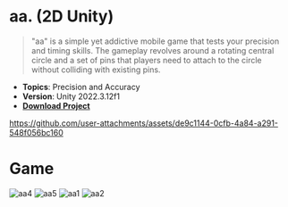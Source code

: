 # aa. (2D Unity)
> "aa" is a simple yet addictive mobile game that tests your precision and timing skills. The gameplay revolves around a rotating central circle and a set of pins that players need to attach to the circle without colliding with existing pins.


- **Topics**: Precision and Accuracy
- **Version**: Unity 2022.3.12f1
- [**Download Project**]([https://github.com/osmanAskin/InvaderSpace.git](https://github.com/osmanAskin/aaGame))



https://github.com/user-attachments/assets/de9c1144-0cfb-4a84-a291-548f056bc160



# **Game**
![aa4](https://github.com/user-attachments/assets/da814494-a678-41d9-9b41-a7a835c5d801)
![aa5](https://github.com/user-attachments/assets/3d1e152f-17db-4056-9713-5d9c05407343)
![aa1](https://github.com/user-attachments/assets/bac7abf7-6d9c-41f8-bd9c-bb7a9c4d4e55)
![aa2](https://github.com/user-attachments/assets/811567d1-beff-4cc7-b6b1-387fe14763d4)

